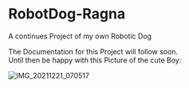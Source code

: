 # RobotDog-Ragna
A continues Project of my own Robotic Dog

The Documentation for this Project will follow soon.  
Until then be happy with this Picture of the cute Boy:

![IMG_20211221_070517](https://user-images.githubusercontent.com/43731826/147101571-d8b0d231-bef6-4ae4-aa0f-70548ff4f7c4.jpg)
